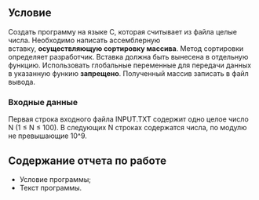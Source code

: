 ## Условие
Создать программу на языке С, которая считывает из файла целые числа.
Необходимо написать ассемблерную вставку, **осуществляющую сортировку массива**. Метод сортировки определяет разработчик. Вставка должна быть вынесена в отдельную функцию. Использовать глобальные переменные для передачи данных в указанную функию **запрещено**.
Полученный массив записать в файл вывода.
### Входные данные
Первая строка входного файла INPUT.TXT содержит одно целое число N (1 ≤ N ≤ 100).
В следующих N строках содержатся числа, по модулю не превышающие 10^9.
## Содержание отчета по работе
- Условие программы;
- Текст программы.